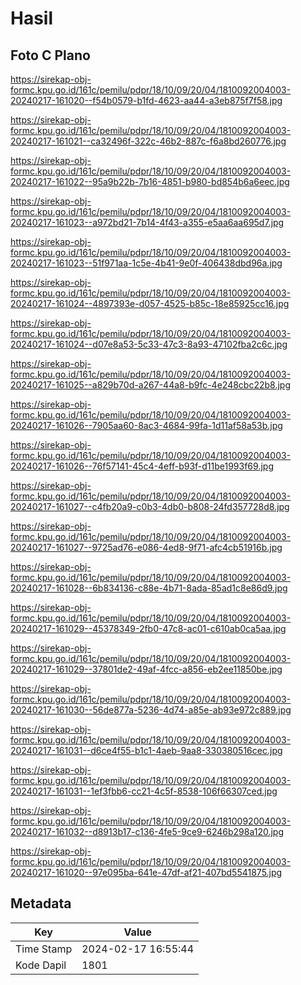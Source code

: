 # Hasil

## Foto C Plano

https://sirekap-obj-formc.kpu.go.id/161c/pemilu/pdpr/18/10/09/20/04/1810092004003-20240217-161020--f54b0579-b1fd-4623-aa44-a3eb875f7f58.jpg

https://sirekap-obj-formc.kpu.go.id/161c/pemilu/pdpr/18/10/09/20/04/1810092004003-20240217-161021--ca32496f-322c-46b2-887c-f6a8bd260776.jpg

https://sirekap-obj-formc.kpu.go.id/161c/pemilu/pdpr/18/10/09/20/04/1810092004003-20240217-161022--95a9b22b-7b16-4851-b980-bd854b6a6eec.jpg

https://sirekap-obj-formc.kpu.go.id/161c/pemilu/pdpr/18/10/09/20/04/1810092004003-20240217-161023--a972bd21-7b14-4f43-a355-e5aa6aa695d7.jpg

https://sirekap-obj-formc.kpu.go.id/161c/pemilu/pdpr/18/10/09/20/04/1810092004003-20240217-161023--51f971aa-1c5e-4b41-9e0f-406438dbd96a.jpg

https://sirekap-obj-formc.kpu.go.id/161c/pemilu/pdpr/18/10/09/20/04/1810092004003-20240217-161024--4897393e-d057-4525-b85c-18e85925cc16.jpg

https://sirekap-obj-formc.kpu.go.id/161c/pemilu/pdpr/18/10/09/20/04/1810092004003-20240217-161024--d07e8a53-5c33-47c3-8a93-47102fba2c6c.jpg

https://sirekap-obj-formc.kpu.go.id/161c/pemilu/pdpr/18/10/09/20/04/1810092004003-20240217-161025--a829b70d-a267-44a8-b9fc-4e248cbc22b8.jpg

https://sirekap-obj-formc.kpu.go.id/161c/pemilu/pdpr/18/10/09/20/04/1810092004003-20240217-161026--7905aa60-8ac3-4684-99fa-1d11af58a53b.jpg

https://sirekap-obj-formc.kpu.go.id/161c/pemilu/pdpr/18/10/09/20/04/1810092004003-20240217-161026--76f57141-45c4-4eff-b93f-d11be1993f69.jpg

https://sirekap-obj-formc.kpu.go.id/161c/pemilu/pdpr/18/10/09/20/04/1810092004003-20240217-161027--c4fb20a9-c0b3-4db0-b808-24fd357728d8.jpg

https://sirekap-obj-formc.kpu.go.id/161c/pemilu/pdpr/18/10/09/20/04/1810092004003-20240217-161027--9725ad76-e086-4ed8-9f71-afc4cb51916b.jpg

https://sirekap-obj-formc.kpu.go.id/161c/pemilu/pdpr/18/10/09/20/04/1810092004003-20240217-161028--6b834136-c88e-4b71-8ada-85ad1c8e86d9.jpg

https://sirekap-obj-formc.kpu.go.id/161c/pemilu/pdpr/18/10/09/20/04/1810092004003-20240217-161029--45378349-2fb0-47c8-ac01-c610ab0ca5aa.jpg

https://sirekap-obj-formc.kpu.go.id/161c/pemilu/pdpr/18/10/09/20/04/1810092004003-20240217-161029--37801de2-49af-4fcc-a856-eb2ee11850be.jpg

https://sirekap-obj-formc.kpu.go.id/161c/pemilu/pdpr/18/10/09/20/04/1810092004003-20240217-161030--56de877a-5236-4d74-a85e-ab93e972c889.jpg

https://sirekap-obj-formc.kpu.go.id/161c/pemilu/pdpr/18/10/09/20/04/1810092004003-20240217-161031--d6ce4f55-b1c1-4aeb-9aa8-330380516cec.jpg

https://sirekap-obj-formc.kpu.go.id/161c/pemilu/pdpr/18/10/09/20/04/1810092004003-20240217-161031--1ef3fbb6-cc21-4c5f-8538-106f66307ced.jpg

https://sirekap-obj-formc.kpu.go.id/161c/pemilu/pdpr/18/10/09/20/04/1810092004003-20240217-161032--d8913b17-c136-4fe5-9ce9-6246b298a120.jpg

https://sirekap-obj-formc.kpu.go.id/161c/pemilu/pdpr/18/10/09/20/04/1810092004003-20240217-161020--97e095ba-641e-47df-af21-407bd5541875.jpg


## Metadata

| Key        | Value               |
| ---------- | ------------------- |
| Time Stamp | 2024-02-17 16:55:44 |
| Kode Dapil | 1801                |



